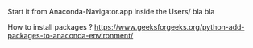 
Start it from Anaconda-Navigator.app  inside the Users/ bla bla 


How to install packages ?
https://www.geeksforgeeks.org/python-add-packages-to-anaconda-environment/ 





